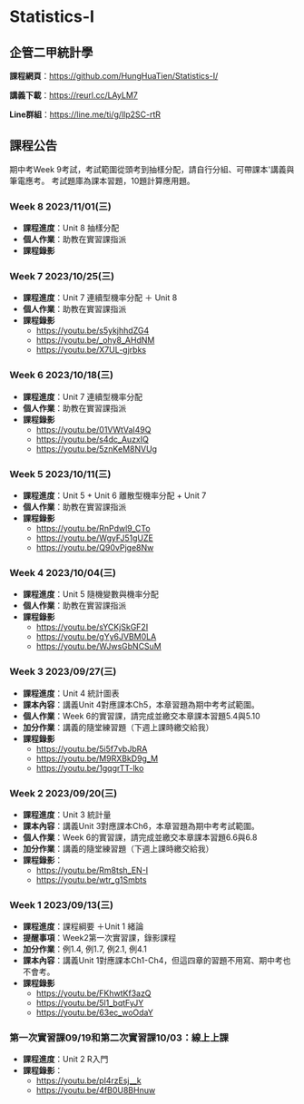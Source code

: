 # Statistics-I

## 企管二甲統計學

**課程網頁**：https://github.com/HungHuaTien/Statistics-I/

**講義下載**：https://reurl.cc/LAyLM7

**Line群組**：https://line.me/ti/g/llp2SC-rtR

## 課程公告

期中考Week 9考試，考試範圍從頭考到抽樣分配，請自行分組、可帶課本'講義與筆電應考。
考試題庫為課本習題，10題計算應用題。

### Week 8 2023/11/01(三)

- **課程進度**：Unit 8 抽樣分配
- **個人作業**：助教在實習課指派
- **課程錄影**

### Week 7 2023/10/25(三)

- **課程進度**：Unit 7 連續型機率分配 ＋ Unit 8
- **個人作業**：助教在實習課指派
- **課程錄影**
  - https://youtu.be/s5ykjhhdZG4
  - https://youtu.be/_ohy8_AHdNM
  - https://youtu.be/X7UL-gjrbks

### Week 6 2023/10/18(三)

- **課程進度**：Unit 7 連續型機率分配
- **個人作業**：助教在實習課指派
- **課程錄影**
  - https://youtu.be/01VWtVaI49Q
  - https://youtu.be/s4dc_AuzxIQ
  - https://youtu.be/5znKeM8NVUg

### Week 5 2023/10/11(三)

- **課程進度**：Unit 5 + Unit 6 離散型機率分配 + Unit 7
- **個人作業**：助教在實習課指派
- **課程錄影**
  - https://youtu.be/RnPdwl9_CTo
  - https://youtu.be/WgyFJ51gUZE
  - https://youtu.be/Q90vPjge8Nw

### Week 4 2023/10/04(三)

- **課程進度**：Unit 5 隨機變數與機率分配
- **個人作業**：助教在實習課指派
- **課程錄影**
  -  https://youtu.be/sYCKjSkGF2I
  -  https://youtu.be/gYy6JVBM0LA
  -  https://youtu.be/WJwsGbNCSuM

### Week 3 2023/09/27(三)

- **課程進度**：Unit 4 統計圖表
- **課本內容**：講義Unit 4對應課本Ch5，本章習題為期中考考試範圍。
- **個人作業**：Week 6的實習課，請完成並繳交本章課本習題5.4與5.10
- **加分作業**：講義的隨堂練習題（下週上課時繳交給我）
- **課程錄影**
  - https://youtu.be/5i5f7vbJbRA
  - https://youtu.be/M9RXBkD9g_M
  - https://youtu.be/1gqgrTT-lko

### Week 2 2023/09/20(三)

- **課程進度**：Unit 3 統計量
- **課本內容**：講義Unit 3對應課本Ch6，本章習題為期中考考試範圍。
- **個人作業**：Week 6的實習課，請完成並繳交本章課本習題6.6與6.8
- **加分作業**：講義的隨堂練習題（下週上課時繳交給我）
- **課程錄影**：
  - https://youtu.be/Rm8tsh_EN-I
  - https://youtu.be/wtr_g1Smbts

### Week 1 2023/09/13(三)

- **課程進度**：課程綱要 ＋Unit 1 緒論
- **提醒事項**：Week2第一次實習課，錄影課程
- **加分作業**：例1.4, 例1.7, 例2.1, 例4.1
- **課本內容**：講義Unit 1對應課本Ch1-Ch4，但這四章的習題不用寫、期中考也不會考。
- **課程錄影**
  - https://youtu.be/FKhwtKf3azQ
  - https://youtu.be/5l1_bqtFyJY
  - https://youtu.be/63ec_woOdaY 
  
### 第一次實習課09/19和第二次實習課10/03：線上上課

- **課程進度**：Unit 2 R入門
- **課程錄影**：
  - https://youtu.be/pl4rzEsj__k
  - https://youtu.be/4fB0U8BHnuw


